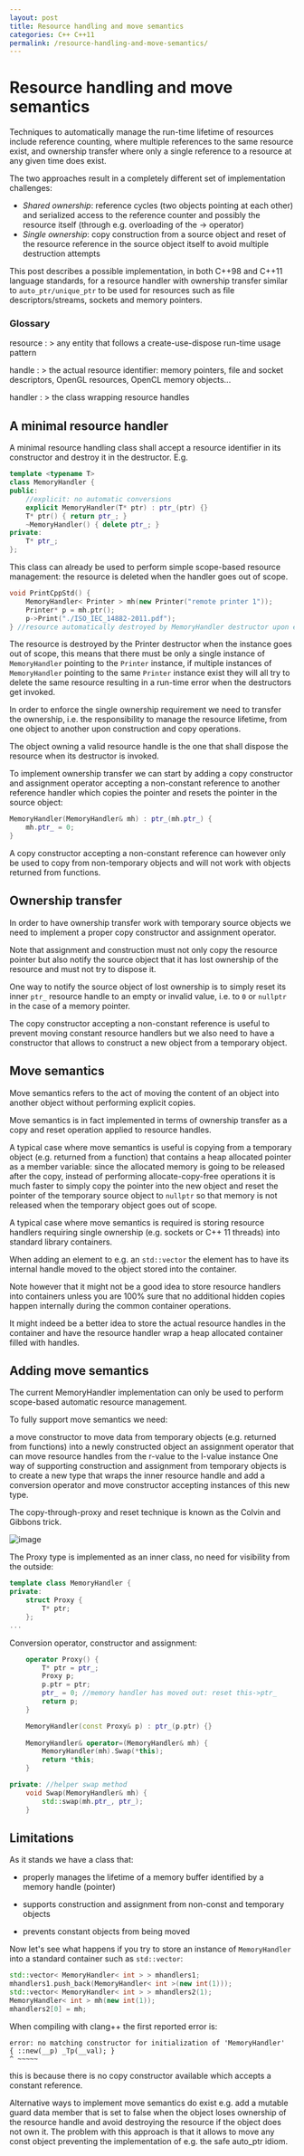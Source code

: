 ```yaml
---
layout: post
title: Resource handling and move semantics
categories: C++ C++11
permalink: /resource-handling-and-move-semantics/
---
```


# Resource handling and move semantics

Techniques to automatically manage the run-time lifetime of resources include 
reference counting, where multiple references to the same resource exist, and 
ownership transfer where only a single reference to a resource at any given 
time does exist.

The two approaches result in a completely different set of implementation 
challenges:

* *Shared ownership*: reference cycles (two objects pointing at each other)
   and serialized access to the reference counter and possibly the resource
   itself (through e.g. overloading of the -> operator)
* *Single ownership*: copy construction from a source object and reset of
   the resource reference in the source object itself to avoid multiple 
   destruction attempts

This post describes a possible implementation, in both C++98 and C++11 
language standards, for a resource handler with ownership transfer
similar to `auto_ptr/unique_ptr` to be used for resources such as file
descriptors/streams, sockets and memory pointers.

### Glossary

resource
  : > any entity that follows a create-use-dispose run-time usage pattern

handle
  : > the actual resource identifier: memory pointers, file and socket
  descriptors, OpenGL resources, OpenCL memory objects...

handler
  : > the class wrapping resource handles 

## A minimal resource handler

A minimal resource handling class shall accept a resource identifier in its constructor and destroy it in the destructor.
E.g.

~~~~~~~~~cpp
template <typename T>
class MemoryHandler {
public:
    //explicit: no automatic conversions
    explicit MemoryHandler(T* ptr) : ptr_(ptr) {}
    T* ptr() { return ptr_; }
    ~MemoryHandler() { delete ptr_; }
private:
    T* ptr_;
};
~~~~~~~~~~~~

This class can already be used to perform simple scope-based resource
management: the resource is deleted when the handler goes out of scope.

~~~~~~~~~cpp
void PrintCppStd() {
    MemoryHandler< Printer > mh(new Printer("remote printer 1"));
    Printer* p = mh.ptr();
    p->Print("./ISO_IEC_14882-2011.pdf");
} //resource automatically destroyed by MemoryHandler destructor upon exit
~~~~~~~~~

The resource is destroyed by the Printer destructor when the instance goes out
of scope, this means that there must be only a single instance of `MemoryHandler`
pointing to the `Printer` instance, if multiple instances of `MemoryHandler`
pointing to the same `Printer` instance exist they will all try to delete the
same resource resulting in a run-time error when the destructors get invoked.

In order to enforce the single ownership requirement we need to transfer the
ownership, i.e. the responsibility to manage the resource lifetime, from one
object to another upon construction and copy operations.

The object owning a valid resource handle is the one that shall dispose the
resource when its destructor is invoked.

To implement ownership transfer we can start by adding a copy constructor and
assignment operator accepting a non-constant reference to another reference
handler which copies the pointer and resets the pointer in the source object:

~~~~~~~~~cpp
MemoryHandler(MemoryHandler& mh) : ptr_(mh.ptr_) {
    mh.ptr_ = 0;
}
~~~~~~~~~~~~

A copy constructor accepting a non-constant reference can however only be used
to copy from non-temporary objects and will not work with objects returned from
functions.

## Ownership transfer 

In order to have ownership transfer work with temporary
source objects we need to implement a proper copy constructor and assignment
operator.

Note that assignment and construction must not only copy the resource pointer
but also notify the source object that it has lost ownership of the resource
and must not try to dispose it.

One way to notify the source object of lost ownership is to simply reset its
inner `ptr_` resource handle to an empty or invalid value, i.e. to `0` or 
`nullptr` in the case of a memory pointer.

The copy constructor accepting a non-constant reference is useful to prevent
moving constant resource handlers but we also need to have a constructor that
allows to construct a new object from a temporary object.

## Move semantics 

Move semantics refers to the act of moving the content of an
object into another object without performing explicit copies.

Move semantics is in fact implemented in terms of ownership transfer as a copy
and reset operation applied to resource handles.

A typical case where move semantics is useful is copying from a temporary
object (e.g. returned from a function) that contains a heap allocated pointer
as a member variable: since the allocated memory is going to be released after
the copy, instead of performing allocate-copy-free operations it is much faster
to simply copy the pointer into the new object and reset the pointer of the
temporary source object to `nullptr` so that memory is not released when the
temporary object goes out of scope.

A typical case where move semantics is required is storing resource handlers
requiring single ownership (e.g. sockets or C++ 11 threads) into standard
library containers.

When adding an element to e.g. an `std::vector` the element has to have its
internal handle moved to the object stored into the container.

Note however that it might not be a good idea to store resource handlers into
containers unless you are 100% sure that no additional hidden copies happen
internally during the common container operations.

It might indeed be a better idea to store the actual resource handles in the
container and have the resource handler wrap a heap allocated container filled
with handles.

## Adding move semantics

The current MemoryHandler implementation can only be used to perform
scope-based automatic resource management.

To fully support move semantics we need:

a move constructor to move data from temporary objects (e.g. returned from
functions) into a newly constructed object an assignment operator that can move
resource handles from the r-value to the l-value instance One way of supporting
construction and assignment from temporary objects is to create a new type that
wraps the inner resource handle and add a conversion operator and move
constructor accepting instances of this new type.

The copy-through-proxy and reset technique is known as the Colvin and Gibbons
trick.

![image](/assets/images/cg-trick.png "Colvin-Gibbons trick")

The Proxy type is implemented as an inner class, no need for visibility from
the outside:

~~~~~~~~~cpp
template class MemoryHandler {
private:
    struct Proxy {
        T* ptr;
    };
...
~~~~~~~~~~~~

Conversion operator, constructor and assignment:

~~~~~~~~~cpp
    operator Proxy() {
        T* ptr = ptr_;
        Proxy p;
        p.ptr = ptr;
        ptr_ = 0; //memory handler has moved out: reset this->ptr_
        return p;
    }

    MemoryHandler(const Proxy& p) : ptr_(p.ptr) {}
    
    MemoryHandler& operator=(MemoryHandler& mh) {
        MemoryHandler(mh).Swap(*this);
        return *this;
    }

private: //helper swap method
    void Swap(MemoryHandler& mh) {
        std::swap(mh.ptr_, ptr_);
    }
~~~~~~~~~~~~

## Limitations

As it stands we have a class that:

* properly manages the lifetime of a memory buffer identified by a memory handle
(pointer)

* supports construction and assignment from non-const and temporary
objects 

* prevents constant objects from being moved 

Now let's see what happens if you try to store an instance of `MemoryHandler`
into a standard container such as `std::vector`:

~~~~~~~~~cpp
std::vector< MemoryHandler< int > > mhandlers1;
mhandlers1.push_back(MemoryHandler< int >(new int(1)));
std::vector< MemoryHandler< int > > mhandlers2(1);
MemoryHandler< int > mh(new int(1));
mhandlers2[0] = mh;
~~~~~~~~~~~~

When compiling with clang++ the first reported error is:

~~~~~~~~~~~~
error: no matching constructor for initialization of 'MemoryHandler'
{ ::new(__p) _Tp(__val); }
^ ~~~~~
~~~~~~~~~~~~

this is because there is no copy constructor available which accepts a constant
reference.

Alternative ways to implement move semantics do exist e.g. add a mutable guard
data member that is set to false when the object loses ownership of the
resource handle and avoid destroying the resource if the object does not own
it. The problem with this approach is that it allows to move any const object
preventing the implementation of e.g. the safe auto_ptr idiom.
